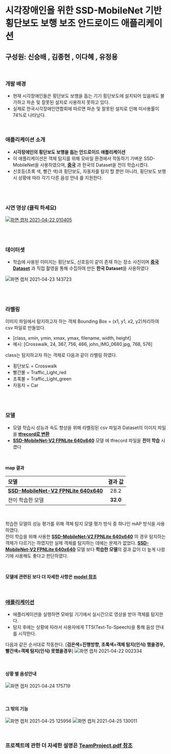 # 시각장애인을 위한 SSD-MobileNet 기반 횡단보도 보행 보조 안드로이드 애플리케이션
## 구성원: 신승배 , 김종현 , 이다혜 , 유정용

<br>

### 개발 배경
*  현재 시각장애인들은 횡단보도 보행을 돕는 기기 횡단보도에 설치되어 있음에도 불가하고 파손 및 잘못된 설치로 사용하지 못하고 있다. 
*  실제로 한국시각장애인연합회에 따르면 파손 및 잘못된 설치로 인해 미사용률이 74%로 나타났다.

<br>

### 애플리케이션 소개
* **시각장애인의 횡단보도 보행을 돕는 안드로이드 애플리케이션**
* 이 애플리케이션은 객체 탐지를 위해 모바일 환경에서 작동하기 가벼운 SSD-MobileNet을 사용하였으며, **[중국](https://dl.orangedox.com/9ZvH36)** 과 한국의 Dataset을 전이 학습시켰다.
* 신호등(초록 색, 빨간 색)과 횡단보도, 자동차를 탐지 할 뿐만 아니라,  횡단보도 보행 시 상황에 따라 각기 다른 음성 안내 를 지원한다.

<br>
<br>

### 시연 영상 (클릭 하세요)

[![화면 캡처 2021-04-22 010405](https://user-images.githubusercontent.com/68493312/115585551-ae0ab280-a306-11eb-9b5b-602259812938.png)](https://www.youtube.com/watch?v=PIw5ZJnyuwk)

<br>
<br>

### 데이터셋
* 학습에 사용된 이미지는 횡단보도, 신호등이 같이 존재 하는 장소 사진이며 **[중국 Dataset](https://dl.orangedox.com/9ZvH36)** 과 직접 촬영을 통해 수집하여 만든 **한국 Dataset**을 사용하였다

![화면 캡처 2021-04-23 143723](https://user-images.githubusercontent.com/68493312/115823897-1e6a1e80-a442-11eb-96ce-c0fcd3a522f2.png)

<br>
<br>

### 라벨링
이미지 파일에서 탐지하고자 하는 객체 Bounding Box = (x1, y1, x2, y2)처리하여 csv 파일로 만들었다.

- [class,	xmin,	ymin,	xmax,	ymax,	filename,	width,	height]
- 예시: [Crosswalk,	24,	367,	756,	466,	john_IMG_0680.jpg,	768,	576]

class는 탐지하고자 하는 객체로 다음과 같이 라벨링 하였다.
  * 횡단보도 = Crosswalk
  *  빨간불 = Traffic_Light_red
  *  초록불 = Traffic_Light_green
  *  자동차 = Car

<br>
<br>

### 모델

* 모델 학습시 성능과 속도 향상을 위해 라벨링된 csv 파일과 Dataset의 이미지 파일을 **[tfrecord로 변환](./tfrecord)**
* **[SSD-MobileNet-V2 FPNLite 640x640](https://github.com/tensorflow/models/blob/master/research/object_detection/g3doc/tf2_detection_zoo.md)** 모델 에 tfrecord 파일을  **전이 학습** 시켰다

<br>

**map 결과**
<br>

| 모델 | 결과 값 | 
|:--------|:--------:|
| **[SSD-MobileNet-V2 FPNLite 640x640](https://github.com/tensorflow/models/blob/master/research/object_detection/g3doc/tf2_detection_zoo.md)** | 28.2 | 
| 전이 학습한 모델 | **32.0** |
<br>

학습한 모델의 성능 평가를 위해 객체 탐지 모델 평가 방식 중 하나인 mAP 방식을 사용하였다.
<br>
전이 학습을 위해 사용한 **[SSD-MobileNet-V2 FPNLite 640x640](https://github.com/tensorflow/models/blob/master/research/object_detection/g3doc/tf2_detection_zoo.md)** 의 경우 탐지하는 객체가 다르기는 하였지만 실제 객체를 탐지하는 데에는 문제가 없었다. 
**[SSD-MobileNet-V2 FPNLite 640x640](https://github.com/tensorflow/models/blob/master/research/object_detection/g3doc/tf2_detection_zoo.md)** 모델 보다 **학습한 모델**의 결과 값이 더 높게 나왔기에 사용해도 좋다고 판단하였다.

<br>

**모델에 관련된 보다 더 자세한 사항은** [**model 참조**](./model)
<br>
<br>
<br>

### [애플리케이션](./android_code/android/)
* 애플리케이션을 실행하면 모바일 기기에서 실시간으로 영상을 받아 객체를 탐지한다.
* 탐지 후에는 상황에 따라서 사용자에게 TTS(Text-To-Speech)을 통해 음성 안내를 시작한다.

다음과 같은 순서대로 작동한다. 
[**검은색=진행방향, 초록색=객체 탐지(인식) 했을경우, 빨간색=객체 탐지(인식) 못했을경우**]
![화면 캡처 2021-04-22 002334](https://user-images.githubusercontent.com/68493312/115579319-02ab2f00-a301-11eb-8e59-8814ce4d2b05.png)

<br>

#### 상황 별 음성안내

![화면 캡처 2021-04-24 175719](https://user-images.githubusercontent.com/68493312/115953465-b04b5780-a526-11eb-9f9a-feaa42cdcbcd.png)

<br>

#### 그 밖의 기능
![화면 캡처 2021-04-25 125956](https://user-images.githubusercontent.com/68493312/115981550-99147480-a5cf-11eb-9fed-edcd546f9577.png) 
![화면 캡처 2021-04-25 130011](https://user-images.githubusercontent.com/68493312/115981551-9a45a180-a5cf-11eb-9964-7b6edd0d24a5.png)

<br>

### 프로젝트에 관한 더 자세한 설명은 [TeamProject.pdf 참조](./TeamProject.pdf)
